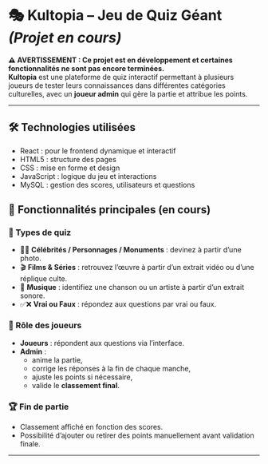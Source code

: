 # 🎭 Kultopia – Jeu de Quiz Géant *(Projet en cours)*

**⚠️ AVERTISSEMENT : Ce projet est en développement et certaines fonctionnalités ne sont pas encore terminées.**  
**Kultopia** est une plateforme de quiz interactif permettant à plusieurs joueurs de tester leurs connaissances dans différentes catégories culturelles, avec un **joueur admin** qui gère la partie et attribue les points.

---

## 🛠️ Technologies utilisées

- React : pour le frontend dynamique et interactif
- HTML5 : structure des pages
- CSS : mise en forme et design
- JavaScript : logique du jeu et interactions
- MySQL : gestion des scores, utilisateurs et questions

## 📌 Fonctionnalités principales (en cours)

### 🎲 Types de quiz
- 🧑‍🎤 **Célébrités / Personnages / Monuments** : devinez à partir d’une photo.  
- 🎬 **Films & Séries** : retrouvez l’œuvre à partir d’un extrait vidéo ou d’une réplique culte.  
- 🎵 **Musique** : identifiez une chanson ou un artiste à partir d’un extrait sonore.  
- ✅❌ **Vrai ou Faux** : répondez aux questions par vrai ou faux.

### 👤 Rôle des joueurs
- **Joueurs** : répondent aux questions via l’interface.  
- **Admin** :  
  - anime la partie,  
  - corrige les réponses à la fin de chaque manche,  
  - ajuste les points si nécessaire,  
  - valide le **classement final**.  

### 🏆 Fin de partie
- Classement affiché en fonction des scores.  
- Possibilité d’ajouter ou retirer des points manuellement avant validation finale.  

---

